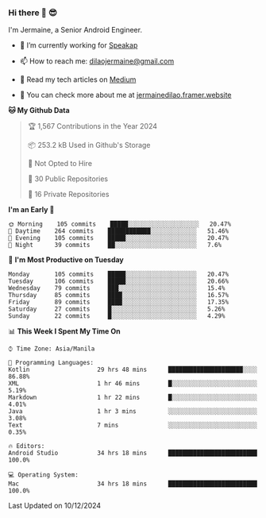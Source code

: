 ### Hi there 👋 😎
I'm Jermaine, a Senior Android Engineer.

- 🔭 I’m currently working for [Speakap](https://www.speakap.com/)

- 📫 How to reach me: dilaojermaine@gmail.com

- 📖 Read my tech articles on [Medium](https://jermainedilao.medium.com/)

- 👀 You can check more about me at [jermainedilao.framer.website](https://jermainedilao.framer.website)

<!--
**jermainedilao/jermainedilao** is a ✨ _special_ ✨ repository because its `README.md` (this file) appears on your GitHub profile.

Here are some ideas to get you started:

- 🔭 I’m currently working on ...
- 🌱 I’m currently learning ...
- 👯 I’m looking to collaborate on ...
- 🤔 I’m looking for help with ...
- 💬 Ask me about ...
- 📫 How to reach me: ...
- 😄 Pronouns: ...
- ⚡ Fun fact: ...
-->

<!--START_SECTION:waka-->
**🐱 My Github Data** 

> 🏆 1,567 Contributions in the Year 2024
 > 
> 📦 253.2 kB Used in Github's Storage 
 > 
> 🚫 Not Opted to Hire
 > 
> 📜 30 Public Repositories 
 > 
> 🔑 16 Private Repositories  
 > 
**I'm an Early 🐤** 

```text
🌞 Morning    105 commits    █████░░░░░░░░░░░░░░░░░░░░   20.47% 
🌆 Daytime    264 commits    ████████████░░░░░░░░░░░░░   51.46% 
🌃 Evening    105 commits    █████░░░░░░░░░░░░░░░░░░░░   20.47% 
🌙 Night      39 commits     ██░░░░░░░░░░░░░░░░░░░░░░░   7.6%

```
📅 **I'm Most Productive on Tuesday** 

```text
Monday       105 commits    █████░░░░░░░░░░░░░░░░░░░░   20.47% 
Tuesday      106 commits    █████░░░░░░░░░░░░░░░░░░░░   20.66% 
Wednesday    79 commits     ███░░░░░░░░░░░░░░░░░░░░░░   15.4% 
Thursday     85 commits     ████░░░░░░░░░░░░░░░░░░░░░   16.57% 
Friday       89 commits     ████░░░░░░░░░░░░░░░░░░░░░   17.35% 
Saturday     27 commits     █░░░░░░░░░░░░░░░░░░░░░░░░   5.26% 
Sunday       22 commits     █░░░░░░░░░░░░░░░░░░░░░░░░   4.29%

```


📊 **This Week I Spent My Time On** 

```text
⌚︎ Time Zone: Asia/Manila

💬 Programming Languages: 
Kotlin                   29 hrs 48 mins      █████████████████████░░░░   86.88% 
XML                      1 hr 46 mins        █░░░░░░░░░░░░░░░░░░░░░░░░   5.19% 
Markdown                 1 hr 22 mins        █░░░░░░░░░░░░░░░░░░░░░░░░   4.01% 
Java                     1 hr 3 mins         ░░░░░░░░░░░░░░░░░░░░░░░░░   3.08% 
Text                     7 mins              ░░░░░░░░░░░░░░░░░░░░░░░░░   0.35%

🔥 Editors: 
Android Studio           34 hrs 18 mins      █████████████████████████   100.0%

💻 Operating System: 
Mac                      34 hrs 18 mins      █████████████████████████   100.0%

```


 Last Updated on 10/12/2024
<!--END_SECTION:waka-->
